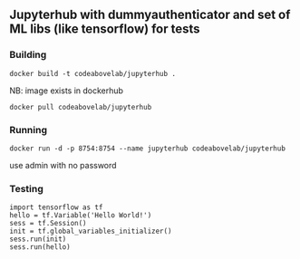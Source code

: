 ## Jupyterhub with dummyauthenticator and set of ML libs (like tensorflow) for tests


### Building
`
docker build -t codeabovelab/jupyterhub .
`

NB: image exists in dockerhub

`
docker pull codeabovelab/jupyterhub
`
### Running
`
docker run -d -p 8754:8754 --name jupyterhub codeabovelab/jupyterhub
`

use admin with no password 

### Testing

```
import tensorflow as tf
hello = tf.Variable('Hello World!')
sess = tf.Session()
init = tf.global_variables_initializer()
sess.run(init)
sess.run(hello)
```

